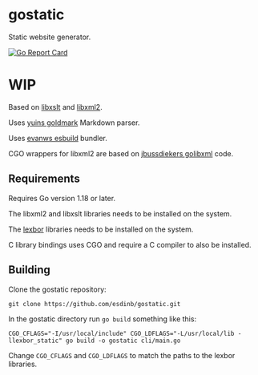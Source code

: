 # gostatic
Static website generator.

[![Go Report Card](https://goreportcard.com/badge/github.com/esdinb/gostatic?style=flat-square)](https://goreportcard.com/report/github.com/golang-standards/project-layout)

# WIP

Based on [libxslt](https://gitlab.gnome.org/GNOME/libxslt) and [libxml2](https://gitlab.gnome.org/GNOME/libxml2). 

Uses [yuins goldmark](https://github.com/yuin/goldmark) Markdown parser.

Uses [evanws esbuild](https://github.com/evanw/esbuild) bundler.

CGO wrappers for libxml2 are based on [jbussdiekers golibxml](https://github.com/jbussdieker/golibxml) code.

## Requirements

Requires Go version 1.18 or later.

The libxml2 and libxslt libraries needs to be installed on the system.

The [lexbor](https://github.com/lexbor/lexbor) libraries needs to be installed on the system.

C library bindings uses CGO and require a C compiler to also be installed.

## Building

Clone the gostatic repository:

`git clone https://github.com/esdinb/gostatic.git`

In the gostatic directory run `go build` something like this:

`CGO_CFLAGS="-I/usr/local/include" CGO_LDFLAGS="-L/usr/local/lib -llexbor_static" go build -o gostatic cli/main.go`

Change `CGO_CFLAGS` and `CGO_LDFLAGS` to match the paths to the lexbor libraries.

